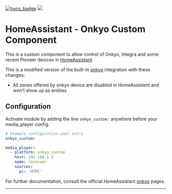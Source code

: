 [![hacs_badge](https://img.shields.io/badge/HACS-Custom-orange.svg)](https://github.com/custom-components/hacs)
[![](https://img.shields.io/badge/MAINTAINER-%40fleXible-red?style=flat)](https://github.com/fleXible)

# HomeAssistant - Onkyo Custom Component

This is a custom component to allow control of Onkyo, Integra and some recent Pioneer devices in 
[HomeAssistant](https://home-assistant.io).

This is a modified version of the built-in 
[onkyo](https://www.home-assistant.io/integrations/onkyo/) integration with these changes:

* All zones offered by onkyo device are disabled in HomeAssistent and won't show up as entities

## Configuration

Activate module by adding the line `onkyo_custom:` anywhere before your media_player config.

```yaml
# Example configuration.yaml entry
onkyo_custom:

media_player:
  - platform: onkyo_custom
    host: 192.168.1.2
    name: receiver
    sources:
      pc: 'HTPC'
```
 
For further documentation, consult the official HomeAssistant [onkyo](https://www.home-assistant.io/integrations/onkyo/) pages.

***
